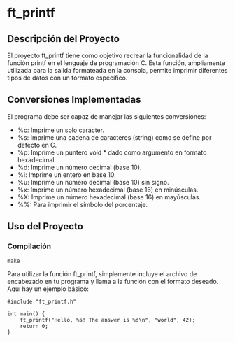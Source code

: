 # ft_printf
## Descripción del Proyecto
El proyecto ft_printf tiene como objetivo recrear la funcionalidad de la función printf en el lenguaje de programación C. Esta función, ampliamente utilizada para la salida formateada en la consola, permite imprimir diferentes tipos de datos con un formato específico.

## Conversiones Implementadas
El programa debe ser capaz de manejar las siguientes conversiones:
- %c: Imprime un solo carácter.
- %s: Imprime una cadena de caracteres (string) como se define por defecto en C.
- %p: Imprime un puntero void * dado como argumento en formato hexadecimal.
- %d: Imprime un número decimal (base 10).
- %i: Imprime un entero en base 10.
- %u: Imprime un número decimal (base 10) sin signo.
- %x: Imprime un número hexadecimal (base 16) en minúsculas.
- %X: Imprime un número hexadecimal (base 16) en mayúsculas.
- %%: Para imprimir el símbolo del porcentaje.

## Uso del Proyecto
### Compilación
```
make
```
Para utilizar la función ft_printf, simplemente incluye el archivo de encabezado en tu programa y llama a la función con el formato deseado. Aquí hay un ejemplo básico:
```
#include "ft_printf.h"

int main() {
    ft_printf("Hello, %s! The answer is %d\n", "world", 42);
    return 0;
}
```
